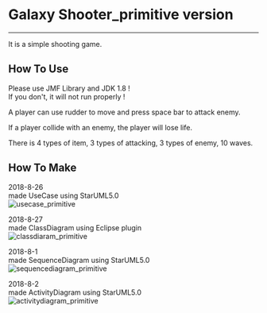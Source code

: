 # Galaxy Shooter_primitive version
----------
It is a simple shooting game.
## How To Use
Please use JMF Library and JDK 1.8 !  
If you don't, it will not run properly !

A player can use rudder to move and press space bar to attack enemy.  

If a player collide with an enemy, the player will lose life.

There is 4 types of item, 3 types of attacking, 3 types of enemy, 10 waves.

## How To Make
2018-8-26  
made UseCase using StarUML5.0  
![usecase_primitive](https://user-images.githubusercontent.com/30407766/43566752-7ade36f8-966a-11e8-99ac-0f5044ef1e75.jpg)

2018-8-27  
made ClassDiagram using Eclipse plugin  
![classdiaram_primitive](https://user-images.githubusercontent.com/30407766/43566824-ba989108-966a-11e8-8e2e-d10baee1c641.jpg)

2018-8-1  
made SequenceDiagram using StarUML5.0  
![sequencediagram_primitive](https://user-images.githubusercontent.com/30407766/43566814-aa8a4554-966a-11e8-9f39-eda2b11ae638.jpg)

2018-8-2  
made ActivityDiagram using StarUML5.0  
![activitydiagram_primitive](https://user-images.githubusercontent.com/30407766/43566851-d5c58396-966a-11e8-96c5-1b9982cac868.jpg)


